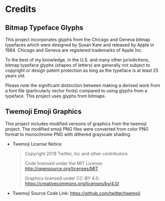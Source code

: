 # Credits

## Bitmap Typeface Glyphs

This project incorporates glyphs from the Chicago and Geneva bitmap typefaces
which were designed by Susan Kare and released by Apple in 1984. Chicago and
Geneva are registered trademarks of Apple Inc.

To the best of my knowledge, in the U.S. and many other jurisdictions, bitmap
typeface glyphs (shapes of letters) are generally not subject to copyright or
design patent protection as long as the typeface is at least 25 years old.

Please note the significant distinction between making a derived work from a
font file (particularly vector fonts) compared to using glyphs from a typeface.
This project uses glyphs from bitmaps.


## Twemoji Emoji Graphics

This project includes modified versions of graphics from the twemoji project.
The modified emoji PNG files were converted from color PNG format to monochrome
PNG with dithered grayscale shading.

- Twemoji License Notice
  > Copyright 2019 Twitter, Inc and other contributors
  >
  > Code licensed under the MIT License: http://opensource.org/licenses/MIT
  >
  > Graphics licensed under CC-BY 4.0: https://creativecommons.org/licenses/by/4.0/

- Twemoji Source Code Link:
  https://github.com/twitter/twemoji
